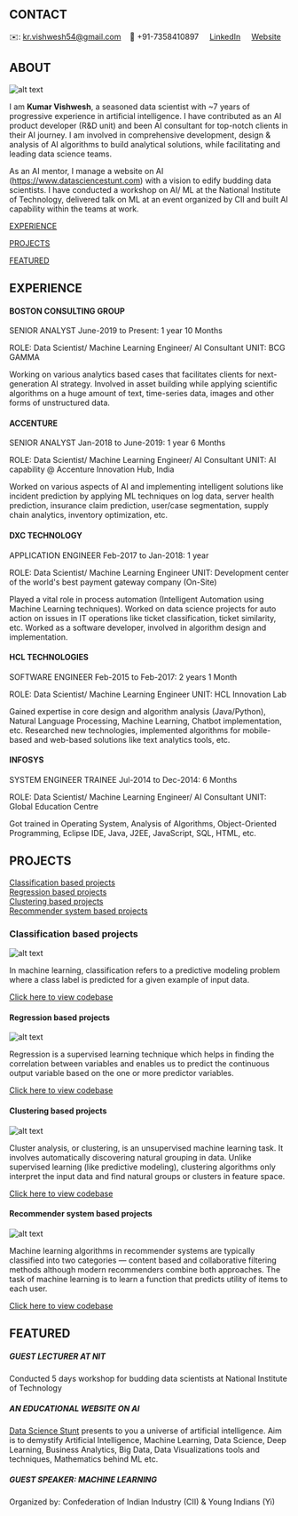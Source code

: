 ## CONTACT
✉️: kr.vishwesh54@gmail.com 
&nbsp;&nbsp; 📲 +91-7358410897 
&nbsp;&nbsp;&nbsp; [LinkedIn](https://www.linkedin.com/in/kumar-vishwesh-8b059170/) 
&nbsp;&nbsp;&nbsp; [Website](https://datasciencestunt.com/)

## ABOUT
![alt text](https://raw.githubusercontent.com/krvishwesh54/kumar_vishwesh/main/images/profile.jpg)

I am __Kumar Vishwesh__, a seasoned data scientist with ~7 years of progressive experience in artificial intelligence. I have contributed as an AI product developer (R&D unit) and been AI consultant for top-notch clients in their AI journey. I am involved in comprehensive development, design & analysis of AI algorithms to build analytical solutions, while facilitating and leading data science teams.

As an AI mentor, I manage a website on AI (https://www.datasciencestunt.com) with a vision to edify budding data scientists. I have conducted a workshop on AI/ ML at the National Institute of Technology, delivered talk on ML at an event organized by CII and built AI capability within the teams at work.

[EXPERIENCE](#experience) <br>

[PROJECTS](#projects) <br>

[FEATURED](#featured) <br> 

## EXPERIENCE

#### BOSTON CONSULTING GROUP
SENIOR ANALYST
June-2019 to Present: 1 year 10 Months

ROLE: Data Scientist/ Machine Learning Engineer/ AI Consultant
UNIT: BCG GAMMA

Working on various analytics based cases that facilitates clients for next-generation AI strategy. Involved in asset building while applying scientific algorithms on a huge amount of text, time-series data, images and other forms of unstructured data.

#### ACCENTURE
SENIOR ANALYST
Jan-2018 to June-2019: 1 year 6 Months

ROLE: Data Scientist/ Machine Learning Engineer/ AI Consultant
UNIT: AI capability @ Accenture Innovation Hub, India

Worked on various aspects of AI and implementing intelligent solutions like incident prediction by applying ML techniques on log data, server health prediction, insurance claim prediction, user/case segmentation, supply chain analytics, inventory optimization, etc.

#### DXC TECHNOLOGY
APPLICATION ENGINEER
Feb-2017 to Jan-2018: 1 year

ROLE: Data Scientist/ Machine Learning Engineer
UNIT: Development center of the world's best payment gateway company (On-Site)

Played a vital role in process automation (Intelligent Automation using Machine Learning techniques). Worked on data science projects for auto action on issues in IT operations like ticket classification, ticket similarity, etc. Worked as a software developer, involved in algorithm design and implementation.

#### HCL TECHNOLOGIES
SOFTWARE ENGINEER
Feb-2015 to Feb-2017: 2 years 1 Month

ROLE: Data Scientist/ Machine Learning Engineer
UNIT: HCL Innovation Lab

Gained expertise in core design and algorithm analysis (Java/Python), Natural Language Processing, Machine Learning, Chatbot implementation, etc. Researched new technologies, implemented algorithms for mobile-based and web-based solutions like text analytics tools, etc.

#### INFOSYS
SYSTEM ENGINEER TRAINEE
Jul-2014 to Dec-2014: 6 Months

ROLE: Data Scientist/ Machine Learning Engineer/ AI Consultant
UNIT: Global Education Centre

Got trained in Operating System, Analysis of Algorithms, Object-Oriented Programming, Eclipse IDE, Java, J2EE, JavaScript, SQL, HTML, etc.

## PROJECTS

[Classification based projects](#classification-based-projects) <br>
[Regression based projects](#regression-based-projects) <br>
[Clustering based projects](#clustering-based-projects) <br>
[Recommender system based projects](#recommender-system-based-projects) <br>

### Classification based projects
![alt text](https://raw.githubusercontent.com/krvishwesh54/kumar_vishwesh/main/images/Classification.png)

In machine learning, classification refers to a predictive modeling problem where a class label is predicted for a given example of input data.

[Click here to view codebase](https://github.com/krvishwesh54/DataScience_DeepLearning_MachineLearning/tree/master/Classification)

#### Regression based projects
![alt text](https://raw.githubusercontent.com/krvishwesh54/kumar_vishwesh/main/images/Regression.jpg)

Regression is a supervised learning technique which helps in finding the correlation between variables and enables us to predict the continuous output variable based on the one or more predictor variables.

[Click here to view codebase](https://github.com/krvishwesh54/DataScience_DeepLearning_MachineLearning/tree/master/Regression)

#### Clustering based projects
![alt text](https://raw.githubusercontent.com/krvishwesh54/kumar_vishwesh/main/images/Clustering.jpg)

Cluster analysis, or clustering, is an unsupervised machine learning task. It involves automatically discovering natural grouping in data. Unlike supervised learning (like predictive modeling), clustering algorithms only interpret the input data and find natural groups or clusters in feature space.

[Click here to view codebase](https://github.com/krvishwesh54/DataScience_DeepLearning_MachineLearning/tree/master/Clustering)

#### Recommender system based projects
![alt text](https://raw.githubusercontent.com/krvishwesh54/kumar_vishwesh/main/images/RS.jpeg)

Machine learning algorithms in recommender systems are typically classified into two categories — content based and collaborative filtering methods although modern recommenders combine both approaches. The task of machine learning is to learn a function that predicts utility of items to each user.

[Click here to view codebase](https://github.com/krvishwesh54/DataScience_DeepLearning_MachineLearning/tree/master/Recommender%20system)

## FEATURED

##### GUEST LECTURER AT NIT
Conducted 5 days workshop for budding data scientists at National Institute of Technology

##### AN EDUCATIONAL WEBSITE ON AI
[Data Science Stunt](https://www.datasciencestunt.com) presents to you a universe of artificial intelligence. Aim is to demystify Artificial Intelligence, Machine Learning, Data Science, Deep Learning, Business Analytics, Big Data, Data Visualizations tools and techniques, Mathematics behind ML etc.

##### GUEST SPEAKER: MACHINE LEARNING
Organized by: Confederation of Indian Industry (CII) & Young Indians (Yi)


